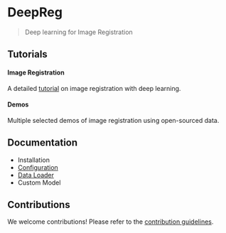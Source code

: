 # DeepReg

> Deep learning for Image Registration

## Tutorials

#### Image Registration

A detailed [tutorial](tutorial_registration.md) on image registration with deep
learning.

#### Demos

Multiple selected demos of image registration using open-sourced data.

## Documentation

- Installation
- [Configuration](doc_configuration.md)
- [Data Loader](doc_data_loader.md)
- Custom Model

## Contributions

We welcome contributions! Please refer to the
[contribution guidelines](CONTRIBUTING.md).
